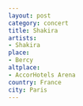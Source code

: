 ```yaml
---
layout: post
category: concert
title: Shakira
artists: 
- Shakira
place:
- Bercy
altplace:
- AccorHotels Arena
country: France
city: Paris
---
```


